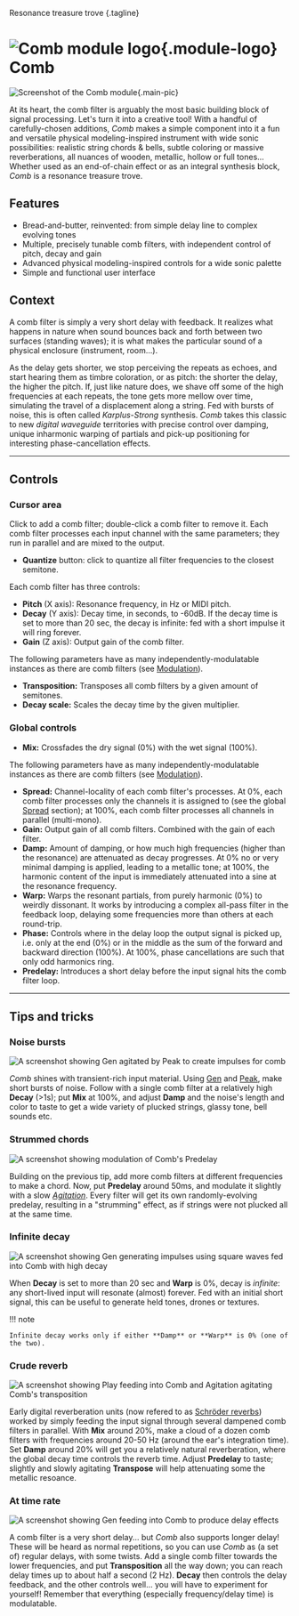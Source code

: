 Resonance treasure trove
{.tagline}

# ![Comb module logo](../assets/images/modules/comb/comb.svg){.module-logo} Comb

![Screenshot of the Comb module](../assets/images/modules/comb/comb.png){.main-pic}

At its heart, the comb filter is arguably the most basic building block of signal processing. Let's turn it into a creative tool! With a handful of carefully-chosen additions, _Comb_ makes a simple component into it a fun and versatile physical modeling-inspired instrument with wide sonic possibilities: realistic string chords & bells, subtle coloring or massive reverberations, all nuances of wooden, metallic, hollow or full tones... Whether used as an end-of-chain effect or as an integral synthesis block, _Comb_ is a resonance treasure trove.

## Features

- Bread-and-butter, reinvented: from simple delay line to complex evolving tones
- Multiple, precisely tunable comb filters, with independent control of pitch, decay and gain
- Advanced physical modeling-inspired controls for a wide sonic palette
- Simple and functional user interface

## Context

A comb filter is simply a very short delay with feedback. It realizes what happens in nature when sound bounces back and forth between two surfaces (standing waves); it is what makes the particular sound of a physical enclosure (instrument, room...).

As the delay gets shorter, we stop perceiving the repeats as echoes, and start hearing them as timbre coloration, or as pitch: the shorter the delay, the higher the pitch. If, just like nature does, we shave off some of the high frequencies at each repeats, the tone gets more mellow over time, simulating the travel of a displacement along a string. Fed with bursts of noise, this is often called _Karplus-Strong_ synthesis. _Comb_ takes this classic to new _digital waveguide_ territories with precise control over damping, unique inharmonic warping of partials and pick-up positioning for interesting phase-cancellation effects.

---

## Controls

### Cursor area

Click to add a comb filter; double-click a comb filter to remove it. Each comb filter processes each input channel with the same parameters; they run in parallel and are mixed to the output.

- **Quantize** button: click to quantize all filter frequencies to the closest semitone.

Each comb filter has three controls:

- **Pitch** (X axis): Resonance frequency, in Hz or MIDI pitch.
- **Decay** (Y axis): Decay time, in seconds, to -60dB. If the decay time is set to more than 20 sec, the decay is infinite: fed with a short impulse it will ring forever.
- **Gain** (Z axis): Output gain of the comb filter.

The following parameters have as many independently-modulatable instances as there are comb filters (see [Modulation](../atelier/modulation.md)).

- **Transposition:** Transposes all comb filters by a given amount of semitones.
- **Decay scale:** Scales the decay time by the given multiplier.

### Global controls

- **Mix:** Crossfades the dry signal (0%) with the wet signal (100%).

The following parameters have as many independently-modulatable instances as there are comb filters (see [Modulation](../atelier/modulation.md)).

- **Spread:** Channel-locality of each comb filter's processes. At 0%, each comb filter processes only the channels it is assigned to (see the global [Spread](../atelier/multichannel.md#spread) section); at 100%, each comb filter processes all channels in parallel (multi-mono).
- **Gain:** Output gain of all comb filters. Combined with the gain of each filter.
- **Damp:** Amount of damping, or how much high frequencies (higher than the resonance) are attenuated as decay progresses. At 0% no or very minimal damping is applied, leading to a metallic tone; at 100%, the harmonic content of the input is immediately attenuated into a sine at the resonance frequency.
- **Warp:** Warps the resonant partials, from purely harmonic (0%) to weirdly dissonant. It works by introducing a complex all-pass filter in the feedback loop, delaying some frequencies more than others at each round-trip.
- **Phase:** Controls where in the delay loop the output signal is picked up, i.e. only at the end (0%) or in the middle as the sum of the forward and backward direction (100%). At 100%, phase cancellations are such that only odd harmonics ring.
- **Predelay:** Introduces a short delay before the input signal hits the comb filter loop.

---

## Tips and tricks

### Noise bursts

![A screenshot showing Gen agitated by Peak to create impulses for comb](../assets/images/modules/comb/comb-tips-noise-bursts.png)

_Comb_ shines with transient-rich input material. Using [Gen](gen.md) and [Peak](peak.md), make short bursts of noise. Follow with a single comb filter at a relatively high **Decay** (>1s); put **Mix** at 100%, and adjust **Damp** and the noise's length and color to taste to get a wide variety of plucked strings, glassy tone, bell sounds etc.

### Strummed chords

![A screenshot showing modulation of Comb's Predelay](../assets/images/modules/comb/comb-tips-strummed-chord.png)

Building on the previous tip, add more comb filters at different frequencies to make a chord. Now, put **Predelay** around 50ms, and modulate it slightly with a slow [_Agitation_](agitation.md). Every filter will get its own randomly-evolving predelay, resulting in a "strumming" effect, as if strings were not plucked all at the same time.

### Infinite decay

![A screenshot showing Gen generating impulses using square waves fed into Comb with high decay](../assets/images/modules/comb/comb-tips-infinite-decay.png)

When **Decay** is set to more than 20 sec and **Warp** is 0%, decay is _infinite_: any short-lived input will resonate (almost) forever. Fed with an initial short signal, this can be useful to generate held tones, drones or textures.

!!! note

    Infinite decay works only if either **Damp** or **Warp** is 0% (one of the two).

### Crude reverb

![A screenshot showing Play feeding into Comb and Agitation agitating Comb's transposition](../assets/images/modules/comb/comb-tips-reverb.png)

Early digital reverberation units (now refered to as [Schröder reverbs](https://ieeexplore.ieee.org/document/6161610)) worked by simply feeding the input signal through several dampened comb filters in parallel. With **Mix** around 20%, make a cloud of a dozen comb filters with frequencies around 20-50 Hz (around the ear's integration time). Set **Damp** around 20% will get you a relatively natural reverberation, where the global decay time controls the reverb time. Adjust **Predelay** to taste; slightly and slowly agitating **Transpose** will help attenuating some the metallic resoance.

### At time rate

![A screenshot showing Gen feeding into Comb to produce delay effects](../assets/images/modules/comb/comb-tips-time-rate.png)

A comb filter is a very short delay... but _Comb_ also supports longer delay! These will be heard as normal repetitions, so you can use _Comb_ as (a set of) regular delays, with some twists. Add a single comb filter towards the lower frequencies, and put **Transposition** all the way down; you can reach delay times up to about half a second (2 Hz). **Decay** then controls the delay feedback, and the other controls well... you will have to experiment for yourself! Remember that everything (especially frequency/delay time) is modulatable.
